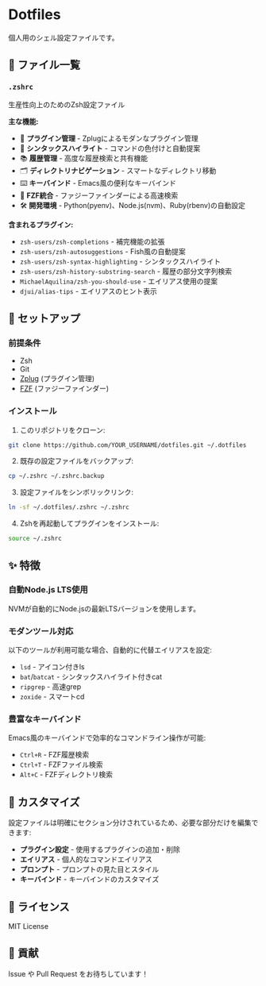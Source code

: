 # Dotfiles

個人用のシェル設定ファイルです。

## 📁 ファイル一覧

### `.zshrc`
生産性向上のためのZsh設定ファイル

**主な機能:**
- 🔌 **プラグイン管理** - Zplugによるモダンなプラグイン管理
- 🎨 **シンタックスハイライト** - コマンドの色付けと自動提案
- 📚 **履歴管理** - 高度な履歴検索と共有機能
- 🗂️ **ディレクトリナビゲーション** - スマートなディレクトリ移動
- ⌨️ **キーバインド** - Emacs風の便利なキーバインド
- 🎯 **FZF統合** - ファジーファインダーによる高速検索
- 🛠️ **開発環境** - Python(pyenv)、Node.js(nvm)、Ruby(rbenv)の自動設定

**含まれるプラグイン:**
- `zsh-users/zsh-completions` - 補完機能の拡張
- `zsh-users/zsh-autosuggestions` - Fish風の自動提案
- `zsh-users/zsh-syntax-highlighting` - シンタックスハイライト
- `zsh-users/zsh-history-substring-search` - 履歴の部分文字列検索
- `MichaelAquilina/zsh-you-should-use` - エイリアス使用の提案
- `djui/alias-tips` - エイリアスのヒント表示

## 🚀 セットアップ

### 前提条件
- Zsh
- Git
- [Zplug](https://github.com/zplug/zplug) (プラグイン管理)
- [FZF](https://github.com/junegunn/fzf) (ファジーファインダー)

### インストール

1. このリポジトリをクローン:
```bash
git clone https://github.com/YOUR_USERNAME/dotfiles.git ~/.dotfiles
```

2. 既存の設定ファイルをバックアップ:
```bash
cp ~/.zshrc ~/.zshrc.backup
```

3. 設定ファイルをシンボリックリンク:
```bash
ln -sf ~/.dotfiles/.zshrc ~/.zshrc
```

4. Zshを再起動してプラグインをインストール:
```bash
source ~/.zshrc
```

## ✨ 特徴

### 自動Node.js LTS使用
NVMが自動的にNode.jsの最新LTSバージョンを使用します。

### モダンツール対応
以下のツールが利用可能な場合、自動的に代替エイリアスを設定:
- `lsd` - アイコン付きls
- `bat`/`batcat` - シンタックスハイライト付きcat
- `ripgrep` - 高速grep
- `zoxide` - スマートcd

### 豊富なキーバインド
Emacs風のキーバインドで効率的なコマンドライン操作が可能:
- `Ctrl+R` - FZF履歴検索
- `Ctrl+T` - FZFファイル検索
- `Alt+C` - FZFディレクトリ検索

## 🔧 カスタマイズ

設定ファイルは明確にセクション分けされているため、必要な部分だけを編集できます:

- **プラグイン設定** - 使用するプラグインの追加・削除
- **エイリアス** - 個人的なコマンドエイリアス
- **プロンプト** - プロンプトの見た目とスタイル
- **キーバインド** - キーバインドのカスタマイズ

## 📝 ライセンス

MIT License

## 🤝 貢献

Issue や Pull Request をお待ちしています！